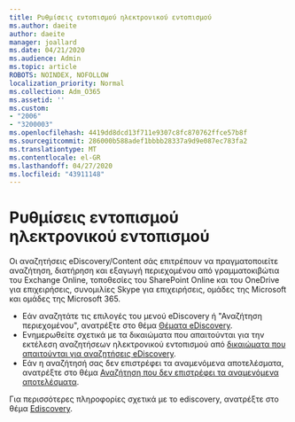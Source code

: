 ```yaml
---
title: Ρυθμίσεις εντοπισμού ηλεκτρονικού εντοπισμού
ms.author: daeite
author: daeite
manager: joallard
ms.date: 04/21/2020
ms.audience: Admin
ms.topic: article
ROBOTS: NOINDEX, NOFOLLOW
localization_priority: Normal
ms.collection: Adm_O365
ms.assetid: ''
ms.custom:
- "2006"
- "3200003"
ms.openlocfilehash: 4419dd8dcd13f711e9307c8fc870762ffce57b8f
ms.sourcegitcommit: 286000b588adef1bbbb28337a9d9e087ec783fa2
ms.translationtype: MT
ms.contentlocale: el-GR
ms.lasthandoff: 04/27/2020
ms.locfileid: "43911148"
---
```

# <a name="ediscovery-settings"></a>Ρυθμίσεις εντοπισμού ηλεκτρονικού εντοπισμού

Οι αναζητήσεις eDiscovery/Content σάς επιτρέπουν να πραγματοποιείτε αναζήτηση, διατήρηση και εξαγωγή περιεχομένου από γραμματοκιβώτια του Exchange Online, τοποθεσίες του SharePoint Online και του OneDrive για επιχειρήσεις, συνομιλίες Skype για επιχειρήσεις, ομάδες της Microsoft και ομάδες της Microsoft 365.

- Εάν αναζητάτε τις επιλογές του μενού eDiscovery ή "Αναζήτηση περιεχομένου", ανατρέξτε στο θέμα [Θέματα eDiscovery](https://docs.microsoft.com/alchemyinsights/ediscovery-issues).
- Ενημερωθείτε σχετικά με τα δικαιώματα που απαιτούνται για την εκτέλεση αναζητήσεων ηλεκτρονικού εντοπισμού από [δικαιώματα που απαιτούνται για αναζητήσεις eDiscovery](https://docs.microsoft.com/alchemyinsights/permissions-required-for-ediscovery-searches).
- Εάν η αναζήτησή σας δεν επιστρέφει τα αναμενόμενα αποτελέσματα, ανατρέξτε στο θέμα [Αναζήτηση που δεν επιστρέφει τα αναμενόμενα αποτελέσματα](https://docs.microsoft.com/alchemyinsights/search-not-returning-expected-results).

Για περισσότερες πληροφορίες σχετικά με το ediscovery, ανατρέξτε στο θέμα [Ediscovery](https://docs.microsoft.com/office365/securitycompliance/ediscovery).
